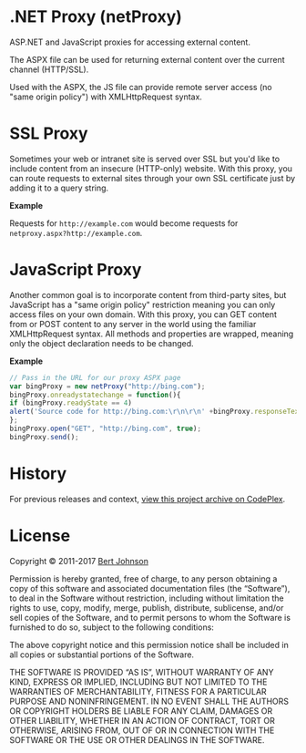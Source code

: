 .NET Proxy (netProxy)
=====================

ASP.NET and JavaScript proxies for accessing external content.

The ASPX file can be used for returning external content over the current channel (HTTP/SSL). 

Used with the ASPX, the JS file can provide remote server access (no "same origin policy") with XMLHttpRequest syntax.

SSL Proxy
=========

Sometimes your web or intranet site is served over SSL but you'd like to include content from an insecure (HTTP-only) website. With this proxy, you can route requests to external sites through your own SSL certificate just by adding it to a query string.

**Example**

Requests for `http://example.com` would become requests for `netproxy.aspx?http://example.com`.

JavaScript Proxy
================

Another common goal is to incorporate content from third-party sites, but JavaScript has a "same origin policy" restriction meaning you can only access files on your own domain. With this proxy, you can GET content from or POST content to any server in the world using the familiar XMLHttpRequest syntax. All methods and properties are wrapped, meaning only the object declaration needs to be changed.

**Example**

````javascript
// Pass in the URL for our proxy ASPX page
var bingProxy = new netProxy("http://bing.com");
bingProxy.onreadystatechange = function(){
if (bingProxy.readyState == 4)
alert('Source code for http://bing.com:\r\n\r\n' +bingProxy.responseText);
};
bingProxy.open("GET", "http://bing.com", true);
bingProxy.send();
````

History
=======

For previous releases and context, [view this project archive on CodePlex](https://netproxy.codeplex.com/).

License
=======

Copyright © 2011-2017 [Bert Johnson](https://bertjohnson.com)

Permission is hereby granted, free of charge, to any person obtaining a copy of this software and associated documentation files (the “Software”), to deal in the Software without restriction, including without limitation the rights to use, copy, modify, merge, publish, distribute, sublicense, and/or sell copies of the Software, and to permit persons to whom the Software is furnished to do so, subject to the following conditions:

The above copyright notice and this permission notice shall be included in all copies or substantial portions of the Software.

THE SOFTWARE IS PROVIDED “AS IS”, WITHOUT WARRANTY OF ANY KIND, EXPRESS OR IMPLIED, INCLUDING BUT NOT LIMITED TO THE WARRANTIES OF MERCHANTABILITY, FITNESS FOR A PARTICULAR PURPOSE AND NONINFRINGEMENT. IN NO EVENT SHALL THE AUTHORS OR COPYRIGHT HOLDERS BE LIABLE FOR ANY CLAIM, DAMAGES OR OTHER LIABILITY, WHETHER IN AN ACTION OF CONTRACT, TORT OR OTHERWISE, ARISING FROM, OUT OF OR IN CONNECTION WITH THE SOFTWARE OR THE USE OR OTHER DEALINGS IN THE SOFTWARE.
